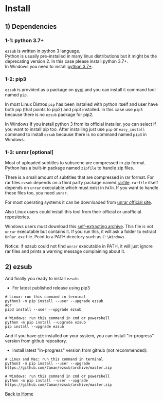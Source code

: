 # Install

## 1) Dependencies

### 1-1: python 3.7+

`ezsub` is written in python 3 language.  
Python is usually pre-installed in many linux distributions but it might be the deprecating version 2. In this case please install python 3.7+.  
In Windows you need to install [python 3.7+](https://www.python.org/downloads/windows).  

### 1-2: pip3

`ezsub` is provided as a package on [pypi](https://pypi.org/project/ezsub) and you can install it command tool named `pip`.  

In most Linux Distros `pip` has been installed with python itself and user have both pip (that points to pip2) and pip3 installed. In this case use `pip3` because there is no `ezsub` package for pip2.  

In Windows if you install python 3 from its official installer, you can select if you want to install pip too. After installing just use `pip` or `easy_install` command to install `ezsub` because there is no command named `pip3` in Windows.

### 1-3: unrar [optional]

Most of uploaded subtitles to subscene are compressed in zip format. Python has a built-in package named `zipfile` to handle zip files.

There is a small amount of subtitles that are compressed in rar format. For rar files `ezsub` depends on a third party package named [rarfile](https://pypi.org/project/rarfile/). `rarfile` itself depends on `unrar` executable which must exist in `PATH`. If you want to handle these files too, you need `unrar`.  

For most operating systems it can be downloaded from [unrar official site](https://www.rarlab.com/rar_add.htm).  

Also Linux users could install this tool from their official or unofficial repositories.  

Windows users must download this [self-extracting archive](https://www.rarlab.com/rar/unrarw32.exe). This file is not `unrar` executable but contains it. If you run this, it will ask a folder to extract `UnRar.exe` file. Point to a PATH directory such as `C:\Windows`.  

Notice: If ezsub could not find `unrar` executable in PATH, it will just ignore rar files and prints a warning message complaining about it.  

## 2) ezsub

And finally you ready to install `ezsub`:

- For latest published release using pip3

```shell
# Linux: run this command in terminal
python3 -m pip install --user --upgrade ezsub
#or
pip3 install --user --upgrade ezsub

# Windows: run this command in cmd or powershell
python -m pip install --upgrade ezsub
pip install --upgrade ezsub
```

And if you have `git` installed on your system, you can install "in-progress" version from github repository.

- Install latest "in-progress" version from github (not recommended):

```shell
# Linux and Mac: run this command in terminal
python3 -m pip install --user --upgrade https://github.com/7aman/ezsub/archive/master.zip

# Windows: run this command in cmd or powershell
python -m pip install --user --upgrade https://github.com/7aman/ezsub/archive/master.zip
```

[Back to Home](./ReadMe.md)
